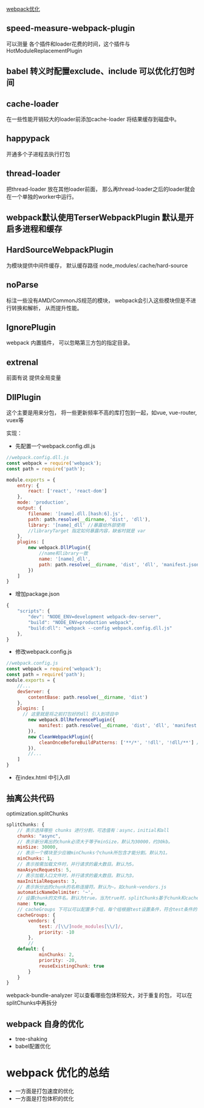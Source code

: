 [webpack优化](https://juejin.im/post/5e6cfdc85188254913107c1f#heading-11)

## speed-measure-webpack-plugin

可以测量 各个插件和loader花费的时间，这个插件与HotModuleReplacementPlugin

## babel 转义时配置exclude、include 可以优化打包时间

## cache-loader

在一些性能开销较大的loader前添加cache-loader 将结果缓存到磁盘中。

## happypack

开通多个子进程去执行打包

## thread-loader

把thread-loader 放在其他loader前面， 那么再thread-loader之后的loader就会在一个单独的worker中运行。

## webpack默认使用TerserWebpackPlugin 默认是开启多进程和缓存

## HardSourceWebpackPlugin

为模块提供中间件缓存， 默认缓存路径 node_modules/.cache/hard-source

## noParse 

标注一些没有AMD/CommonJS规范的模块， webpack会引入这些模块但是不进行转换和解析， 从而提升性能。

## IgnorePlugin
webpack 内置插件， 可以忽略第三方包的指定目录。

## extrenal
前面有说 提供全局变量

## DllPlugin

这个主要是用来分包， 将一些更新频率不高的库打包到一起，如vue, vue-router, vuex等

实现：

- 先配置一个webpack.config.dll.js

```javascript
//webpack.config.dll.js
const webpack = require('webpack');
const path = require('path');

module.exports = {
    entry: {
        react: ['react', 'react-dom']
    },
    mode: 'production',
    output: {
        filename: '[name].dll.[hash:6].js',
        path: path.resolve(__dirname, 'dist', 'dll'),
        library: '[name]_dll' //暴露给外部使用
        //libraryTarget 指定如何暴露内容，缺省时就是 var
    },
    plugins: [
        new webpack.DllPlugin({
            //name和library一致
            name: '[name]_dll', 
            path: path.resolve(__dirname, 'dist', 'dll', 'manifest.json') //manifest.json的生成路径
        })
    ]
}

```

- 增加package.json

```javascript
{
    "scripts": {
        "dev": "NODE_ENV=development webpack-dev-server",
        "build": "NODE_ENV=production webpack",
        "build:dll": "webpack --config webpack.config.dll.js"
    },
}

```

- 修改webpack.config.js

```javascript
//webpack.config.js
const webpack = require('webpack');
const path = require('path');
module.exports = {
    //...
    devServer: {
        contentBase: path.resolve(__dirname, 'dist')
    },
    plugins: [
      // 这里就是将之前打包好的dll 引入到项目中
        new webpack.DllReferencePlugin({
            manifest: path.resolve(__dirname, 'dist', 'dll', 'manifest.json')
        }),
        new CleanWebpackPlugin({
            cleanOnceBeforeBuildPatterns: ['**/*', '!dll', '!dll/**'] //不删除dll目录
        }),
        //...
    ]
}

```
- 在index.html 中引入dll

## 抽离公共代码

optimization.splitChunks

```javascript
splitChunks: {
    // 表示选择哪些 chunks 进行分割，可选值有：async，initial和all
    chunks: "async",
    // 表示新分离出的chunk必须大于等于minSize，默认为30000，约30kb。
    minSize: 30000,
    // 表示一个模块至少应被minChunks个chunk所包含才能分割。默认为1。
    minChunks: 1,
    // 表示按需加载文件时，并行请求的最大数目。默认为5。
    maxAsyncRequests: 5,
    // 表示加载入口文件时，并行请求的最大数目。默认为3。
    maxInitialRequests: 3,
    // 表示拆分出的chunk的名称连接符。默认为~。如chunk~vendors.js
    automaticNameDelimiter: '~',
    // 设置chunk的文件名。默认为true。当为true时，splitChunks基于chunk和cacheGroups的key自动命名。
    name: true,
    // cacheGroups 下可以可以配置多个组，每个组根据test设置条件，符合test条件的模块，就分配到该组。模块可以被多个组引用，但最终会根据priority来决定打包到哪个组中。默认将所有来自 node_modules目录的模块打包至vendors组，将两个以上的chunk所共享的模块打包至default组。
    cacheGroups: {
        vendors: {
            test: /[\\/]node_modules[\\/]/,
            priority: -10
        },
        // 
    default: {
            minChunks: 2,
            priority: -20,
            reuseExistingChunk: true
        }
    }
}

```

webpack-bundle-analyzer  可以查看哪些包体积较大，对于重复的包， 可以在splitChunks中再拆分

## webpack 自身的优化
- tree-shaking
- babel配置优化


# webpack 优化的总结

- 一方面是打包速度的优化
- 一方面是打包体积的优化 

